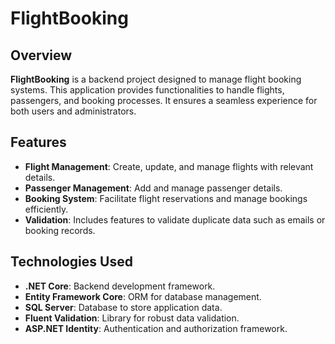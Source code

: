 # FlightBooking

## Overview
**FlightBooking** is a backend project designed to manage flight booking systems. This application provides functionalities to handle flights, passengers, and booking processes. It ensures a seamless experience for both users and administrators.

## Features
- **Flight Management**: Create, update, and manage flights with relevant details.
- **Passenger Management**: Add and manage passenger details.
- **Booking System**: Facilitate flight reservations and manage bookings efficiently.
- **Validation**: Includes features to validate duplicate data such as emails or booking records.

## Technologies Used
- **.NET Core**: Backend development framework.
- **Entity Framework Core**: ORM for database management.
- **SQL Server**: Database to store application data.
- **Fluent Validation**: Library for robust data validation.
- **ASP.NET Identity**: Authentication and authorization framework.
